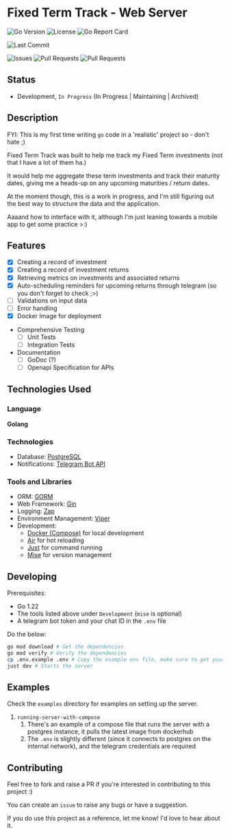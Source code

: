 # Fixed Term Track - Web Server

![Go Version](https://img.shields.io/github/go-mod/go-version/mesmur/fixed-term-track-web-server)
![License](https://img.shields.io/github/license/mesmur/fixed-term-track-web-server)
![Go Report Card](https://goreportcard.com/badge/github.com/mesmur/fixed-term-track-web-server)

![Last Commit](https://img.shields.io/github/last-commit/mesmur/fixed-term-track-web-server)

![Issues](https://img.shields.io/github/issues/mesmur/fixed-term-track-web-server)
![Pull Requests](https://img.shields.io/github/issues-pr/mesmur/fixed-term-track-web-server)
![Pull Requests](https://img.shields.io/github/issues-pr/mesmur/fixed-term-track-web-server)


## Status

- Development, `In Progress` (In Progress | Maintaining | Archived)

## Description

FYI: This is my first time writing `go` code in a 'realistic' project so - don't hate ;)

Fixed Term Track was built to help me track my Fixed Term investments (not that I have a lot of them ha.)

It would help me aggregate these term investments and track their maturity dates, giving me a heads-up on any upcoming
maturities / return dates.

At the moment though, this is a work in progress, and I'm still figuring out the best way to structure the data and the
application.

Aaaand how to interface with it, although I'm just leaning towards a mobile app to get some practice >:)

## Features

- [x] Creating a record of investment
- [x] Creating a record of investment returns
- [x] Retrieving metrics on investments and associated returns
- [x] Auto-scheduling reminders for upcoming returns through telegram (so you don't forget to check ;>)
- [ ] Validations on input data
- [ ] Error handling
- [x] Docker Image for deployment
- Comprehensive Testing
  - [ ] Unit Tests
  - [ ] Integration Tests
- Documentation
  - [ ] GoDoc (?)
  - [ ] Openapi Specification for APIs

## Technologies Used

### Language

**Golang**

### Technologies

- Database: [PostgreSQL](https://www.postgresql.org/)
- Notifications: [Telegram Bot API](https://core.telegram.org/bots/api)

### Tools and Libraries

- ORM: [GORM](https://github.com/go-gorm/gorm)
- Web Framework: [Gin](https://github.com/gin-gonic/gin)
- Logging: [Zap](https://github.com/uber-go/zap)
- Environment Management: [Viper](https://github.com/spf13/viper)
- Development:
    - [Docker (Compose)](https://docs.docker.com/compose/) for local development
    - [Air](https://github.com/air-verse/air) for hot reloading
    - [Just](https://github.com/casey/just) for command running
    - [Mise](https://github.com/jdx/mise) for version management

## Developing

Prerequisites:
- Go 1.22
- The tools listed above under `Development` (`mise` is optional)
- A telegram bot token and your chat ID in the `.env` file

Do the below:

```bash
go mod download # Get the dependencies
go mod verify # Verify the dependencies
cp .env.example .env # Copy the example env file, make sure to get your telegram bot token!
just dev # Starts the server
```

## Examples

Check the `examples` directory for examples on setting up the server.

1. `running-server-with-compose`
   1. There's an example of a compose file that runs the server with a postgres instance, it pulls the latest image from dockerhub
   2. The `.env` is slightly different (since it connects to postgres on the internal network), and the telegram credentials are required

## Contributing

Feel free to fork and raise a PR if you're interested in contributing to this project :)

You can create an `issue` to raise any bugs or have a suggestion.

If you do use this project as a reference, let me know! I'd love to hear about it. 
